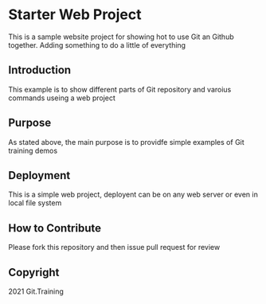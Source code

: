 # Starter Web Project

This is a sample website project for showing hot to use Git an Github together.
Adding something to do a little of everything

## Introduction

This example is to show different parts of Git repository and varoius commands useing a web project

## Purpose

As stated above, the main purpose is to providfe simple examples of Git training demos

## Deployment
 
This is a simple web project, deployent can be on any web server or even in local file system

## How to Contribute

Please fork this repository and then issue pull request for review

## Copyright

2021 Git.Training